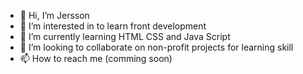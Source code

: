 - 👋 Hi, I’m Jersson 
- 👀 I’m interested in to learn front development
- 🌱 I’m currently learning HTML CSS and  Java Script
- 💞️ I’m looking to collaborate on non-profit projects for learning skill
- 📫 How to reach me (comming soon)

<!---
jerssonosma/jerssonosma is a ✨ special ✨ repository because its `README.md` (this file) appears on your GitHub profile.
You can click the Preview link to take a look at your changes.
--->
